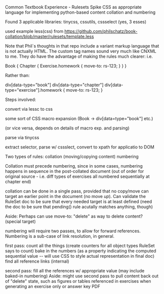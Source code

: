 Common Textbook Experience - Rulesets
Spike CSS as appropriate language for implementing python-based content collation and numbering

Found 3 applicable libraries: tinycss, cssutils, cssselect (yes, 3 esses)

used example less(css) from https://github.com/philschatz/book-collation/blob/master/rulesets/template.less

Note that Phil`s thoughts in that repo include a variant markup language
that is not actually HTML. The custom tag names sound very much like CNXML
to me. They do have the advantage of making the rules much clearer: i.e.

Book {
    Chapter {
        Exercise.homework {
        move-to: rs-123;
        }
    }
}

Rather than:

div[data-type="book"] div[data-type="chapter"] div[data-type="exercise"].homework {
  move-to: rs-123;
}

Steps involved:

convert via lessc to css

some sort of CSS macro expansion (Book -> div[data=type="book"] etc.)

(or vice versa, depends on details of macro exp. and parsing)

parse via tinycss

extract selector, parse w/ cssslect, convert to xpath for applicatio to DOM

Two types of rules:
    collation (moving/copying content)
    numbering

Collation must precede numbering, since in some cases, numbering happens in
sequence in the post-collated document (out of order for original source - i.e.
diff types of exercises all numbered sequentially at chapter end)

collation can be done in a single pass, provided that no copy/move can target
an earlier point in the document (no move _up_). Can validate the RuleSet doc
to be sure that every needed target is at least defined (need the doc to be
sure that pending() rule acutally matches anything, though)

Aside: Perhaps can use move-to: "delete" as way to delete content? (special target)
    
numbering will require two passes, to allow for forward references. Numbering is a sub-case
of link resolution, in general.

first pass: 
    count all the things (create counters for all object types RuleSet says to count)
    bake in the numbers (as a property indicating the computed sequential value -- will use CSS
         to style actual representation in final doc)
    find all reference links (internal)

second pass:
    fill all the references w/ appropriate value (may include baked-in numbering)
    Aside: might use second pass to pull content back out of "delete" state, such as figures or
        tables referenced in exercises when generating an exercise only or answer key PDF
